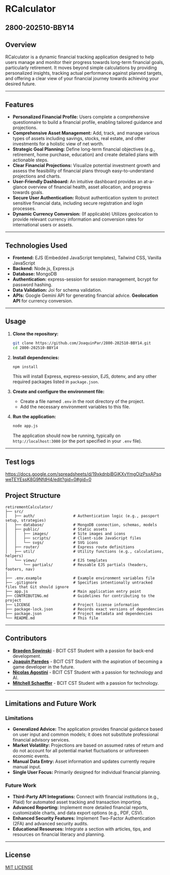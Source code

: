 # RCalculator
## 2800-202510-BBY14

## Overview

RCalculator is a dynamic financial tracking application designed to help users manage and monitor their progress towards long-term financial goals, particularly retirement. It moves beyond simple calculations by providing personalized insights, tracking actual performance against planned targets, and offering a clear view of your financial journey towards achieving your desired future.

---

## Features

- **Personalized Financial Profile:** Users complete a comprehensive questionnaire to build a financial profile, enabling tailored guidance and projections.
- **Comprehensive Asset Management:** Add, track, and manage various types of assets including savings, stocks, real estate, and other investments for a holistic view of net worth.
- **Strategic Goal Planning:** Define long-term financial objectives (e.g., retirement, home purchase, education) and create detailed plans with actionable steps.
- **Clear Financial Projections:** Visualize potential investment growth and assess the feasibility of financial plans through easy-to-understand projections and charts.
- **User-Friendly Dashboard:** An intuitive dashboard provides an at-a-glance overview of financial health, asset allocation, and progress towards goals.
- **Secure User Authentication:** Robust authentication system to protect sensitive financial data, including secure registration and login processes.
- **Dynamic Currency Conversion:** (If applicable) Utilizes geolocation to provide relevant currency information and conversion rates for international users or assets.

---

## Technologies Used

- **Frontend:** EJS (Embedded JavaScript templates), Tailwind CSS, Vanilla JavaScript
- **Backend:** Node.js, Express.js
- **Database:** MongoDB
- **Authentication:** express-session for session management, bcrypt for password hashing.
- **Data Validation:** Joi for schema validation.
- **APIs:** Google Gemini API for generating financial advice. **Geolocation API** for currency conversion.

---

## Usage

1. **Clone the repository:**
   ```bash
   git clone https://github.com/JoaquinPar/2800-202510-BBY14.git
   cd 2800-202510-BBY14
   ```

2. **Install dependencies:**
   ```bash
   npm install
   ```
   This will install Express, express-session, EJS, dotenv, and any other required packages listed in `package.json`.

3. **Create and configure the environment file:**
   - Create a file named `.env` in the root directory of the project.
   - Add the necessary environment variables to this file.

4. **Run the application:**
   ```bash
   node app.js
   ```
   The application should now be running, typically on `http://localhost:3000` (or the port specified in your `.env` file).

---
## Test logs
https://docs.google.com/spreadsheets/d/19xkdnbiBGiKXvYmgOizPsxAPsqweTEYEssK8G9NfdH4/edit?gid=0#gid=0

## Project Structure

```
retirementCalculator/
├── src/
│   ├── auth/                 # Authentication logic (e.g., passport setup, strategies)
│   ├── database/             # MongoDB connection, schemas, models
│   ├── public/               # Static assets
│   │   ├── images/           # Site images and icons
│   │   ├── scripts/          # Client-side JavaScript files
│   │   └── svgs/             # SVG icons
│   ├── router/               # Express route definitions
│   ├── util/                 # Utility functions (e.g., calculations, helpers)
│   └── views/                # EJS templates
│       └── partials/         # Reusable EJS partials (headers, footers, nav)
│
├── .env.example              # Example environment variables file
├── .gitignore                # Specifies intentionally untracked files that Git should ignore
├── app.js                    # Main application entry point
├── CONTRIBUTING.md           # Guidelines for contributing to the project
├── LICENSE                   # Project license information
├── package-lock.json         # Records exact versions of dependencies
├── package.json              # Project metadata and dependencies
└── README.md                 # This file
```

---

## Contributors
- **[Braeden Sowinski](https://github.com/SowinskiBraeden)** - BCIT CST Student with a passion for back-end development.
- **[Joaquin Paredes](https://github.com/JoaquinPar)** - BCIT CST Student with the aspiration of becoming a game developer in the future.
- **[Nicolas Agostini](https://github.com/nicoagostini)** - BCIT CST Student with a passion for technology and AI.
- **[Mitchell Schaeffer](https://github.com/knighthawk4227)** - BCIT CST Student with a passion for technology.

---

## Limitations and Future Work

### Limitations

- **Generalized Advice:** The application provides financial guidance based on user input and common models; it does not substitute professional financial advisory services.
- **Market Volatility:** Projections are based on assumed rates of return and do not account for all potential market fluctuations or unforeseen economic events.
- **Manual Data Entry:** Asset information and updates currently require manual input.
- **Single User Focus:** Primarily designed for individual financial planning.

### Future Work

- **Third-Party API Integrations:** Connect with financial institutions (e.g., Plaid) for automated asset tracking and transaction importing.
- **Advanced Reporting:** Implement more detailed financial reports, customizable charts, and data export options (e.g., PDF, CSV).
- **Enhanced Security Features:** Implement Two-Factor Authentication (2FA) and advanced security audits.
- **Educational Resources:** Integrate a section with articles, tips, and resources on financial literacy and planning.

---

## License

[MIT LICENSE](/LICENSE)
